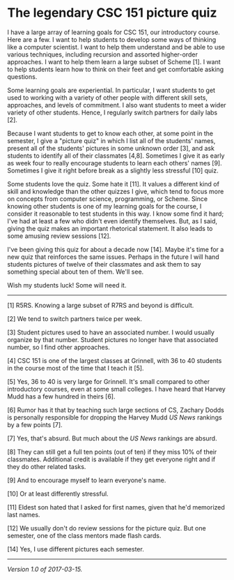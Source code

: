 The legendary CSC 151 picture quiz
==================================

I have a large array of learning goals for CSC 151, our introductory
course.  Here are a few.  I want to help students to develop some ways
of thinking like a computer scientist.  I want to help them understand
and be able to use various techniques, including recursion and assorted
higher-order approaches.  I want to help them learn a large
subset of Scheme [1].  I want to help students learn how to think on
their feet and get comfortable asking questions.

Some learning goals are experiential.  In particular, I want students
to get used to working with a variety of other people with different
skill sets, approaches, and levels of commitment.  I also want students
to meet a wider variety of other students.  Hence, I regularly switch
partners for daily labs [2].

Because I want students to get to know each other, at some point in the
semester, I give a "picture quiz" in which I list all of the students'
names, present all of the students' pictures in some unknown order [3],
and ask students to identify all of their classmates [4,8].  Sometimes I
give it as early as week four to really encourage students to learn each
others' names [9].  Sometimes I give it right before break as a slightly
less stressful [10] quiz.

Some students love the quiz.  Some hate it [11].  It values a different
kind of skill and knowledge than the other quizzes I give, which tend
to focus more on concepts from computer science, programming, or Scheme.
Since knowing other students is one of my learning goals for the
course, I consider it reasonable to test students in this way.  I know
some find it hard; I've had at least a few who didn't even identify
themselves.  But, as I said, giving the quiz makes an important rhetorical
statement.  It also leads to some amusing review sessions [12].

I've been giving this quiz for about a decade now [14].  Maybe it's time
for a new quiz that reinforces the same issues.  Perhaps in the future
I will hand students pictures of twelve of their classmates and ask them
to say something special about ten of them.  We'll see.

Wish my students luck!  Some will need it.

---

[1] R5RS.  Knowing a large subset of R7RS and beyond is difficult.

[2] We tend to switch partners twice per week.

[3] Student pictures used to have an associated number.  I would usually
organize by that number.  Student pictures no longer have that associated
number, so I find other approaches.

[4] CSC 151 is one of the largest classes at Grinnell, with 36 to 40
students in the course most of the time that I teach it [5].

[5] Yes, 36 to 40 is very large for Grinnell.  It's small compared to
other introductory courses, even at some small colleges.  I have heard
that Harvey Mudd has a few hundred in theirs [6].

[6] Rumor has it that by teaching such large sections of CS, Zachary 
Dodds is personally responsible for dropping the Harvey Mudd _US News_
rankings by a few points [7].

[7] Yes, that's absurd.  But much about the _US News_ rankings are absurd.

[8] They can still get a full ten points (out of ten) if they miss 10%
of their classmates.  Additional credit is available if they get everyone
right and if they do other related tasks.

[9] And to encourage myself to learn everyone's name.

[10] Or at least differently stressful.

[11] Eldest son hated that I asked for first names, given that
he'd memorized last names.

[12] We usually don't do review sessions for the picture quiz.  But
one semester, one of the class mentors made flash cards.

[14] Yes, I use different pictures each semester.

---

*Version 1.0 of 2017-03-15.*
